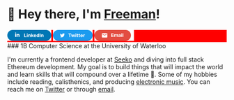 # 👋 Hey there, I'm [Freeman](https://freemanjiang.com/)!

<div style="background-color: red">
<a href="google.com" title="This is a test"><img src="/assets/LinkedInSM.svg" height="25" aria-hidden="true"></a>
<a href="google.com" title="This is a test"><img src="/assets/TwitterSM.svg"  height="25" aria-hidden="true"></a>
<a href="google.com" title="This is a test"><img src="/assets/GmailSM.svg" height="25" aria-hidden="true"></a>
</div>
### 1B Computer Science at the University of Waterloo 

I'm currently a frontend developer at [Seeko](https://www.getseeko.com/) and diving into full stack Ethereum development. My goal is to build things that will impact the world and learn skills that will compound over a lifetime 🚀. Some of my hobbies include reading, calisthenics, and producing [electronic music](https://www.youtube.com/channel/UCPoov46cB1Ae7XQzM6wM_Jw). You can reach me on [Twitter](https://twitter.com/freemanxjiang) or through [email](mailto:freeman.jiang.ca@gmail.com).
